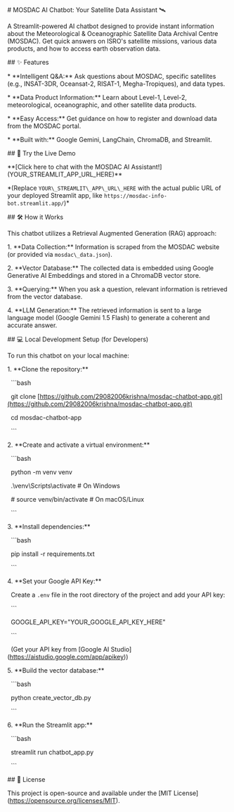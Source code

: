 \# MOSDAC AI Chatbot: Your Satellite Data Assistant 🛰️



A Streamlit-powered AI chatbot designed to provide instant information about the Meteorological \& Oceanographic Satellite Data Archival Centre (MOSDAC). Get quick answers on ISRO's satellite missions, various data products, and how to access earth observation data.



\## ✨ Features

\* \*\*Intelligent Q\&A:\*\* Ask questions about MOSDAC, specific satellites (e.g., INSAT-3DR, Oceansat-2, RISAT-1, Megha-Tropiques), and data types.

\* \*\*Data Product Information:\*\* Learn about Level-1, Level-2, meteorological, oceanographic, and other satellite data products.

\* \*\*Easy Access:\*\* Get guidance on how to register and download data from the MOSDAC portal.

\* \*\*Built with:\*\* Google Gemini, LangChain, ChromaDB, and Streamlit.



\## 🚀 Try the Live Demo

\*\*\[Click here to chat with the MOSDAC AI Assistant!](YOUR\_STREAMLIT\_APP\_URL\_HERE)\*\*

\*(Replace `YOUR\_STREAMLIT\_APP\_URL\_HERE` with the actual public URL of your deployed Streamlit app, like `https://mosdac-info-bot.streamlit.app/`)\*



\## 🛠️ How it Works

This chatbot utilizes a Retrieval Augmented Generation (RAG) approach:

1\.  \*\*Data Collection:\*\* Information is scraped from the MOSDAC website (or provided via `mosdac\_data.json`).

2\.  \*\*Vector Database:\*\* The collected data is embedded using Google Generative AI Embeddings and stored in a ChromaDB vector store.

3\.  \*\*Querying:\*\* When you ask a question, relevant information is retrieved from the vector database.

4\.  \*\*LLM Generation:\*\* The retrieved information is sent to a large language model (Google Gemini 1.5 Flash) to generate a coherent and accurate answer.



\## 💻 Local Development Setup (for Developers)

To run this chatbot on your local machine:



1\.  \*\*Clone the repository:\*\*

&nbsp;   ```bash

&nbsp;   git clone \[https://github.com/29082006krishna/mosdac-chatbot-app.git](https://github.com/29082006krishna/mosdac-chatbot-app.git)

&nbsp;   cd mosdac-chatbot-app

&nbsp;   ```

2\.  \*\*Create and activate a virtual environment:\*\*

&nbsp;   ```bash

&nbsp;   python -m venv venv

&nbsp;   .\\venv\\Scripts\\activate # On Windows

&nbsp;   # source venv/bin/activate # On macOS/Linux

&nbsp;   ```

3\.  \*\*Install dependencies:\*\*

&nbsp;   ```bash

&nbsp;   pip install -r requirements.txt

&nbsp;   ```

4\.  \*\*Set your Google API Key:\*\*

&nbsp;   Create a `.env` file in the root directory of the project and add your API key:

&nbsp;   ```

&nbsp;   GOOGLE\_API\_KEY="YOUR\_GOOGLE\_API\_KEY\_HERE"

&nbsp;   ```

&nbsp;   (Get your API key from \[Google AI Studio](https://aistudio.google.com/app/apikey))

5\.  \*\*Build the vector database:\*\*

&nbsp;   ```bash

&nbsp;   python create\_vector\_db.py

&nbsp;   ```

6\.  \*\*Run the Streamlit app:\*\*

&nbsp;   ```bash

&nbsp;   streamlit run chatbot\_app.py

&nbsp;   ```



\## 📄 License

This project is open-source and available under the \[MIT License](https://opensource.org/licenses/MIT).

